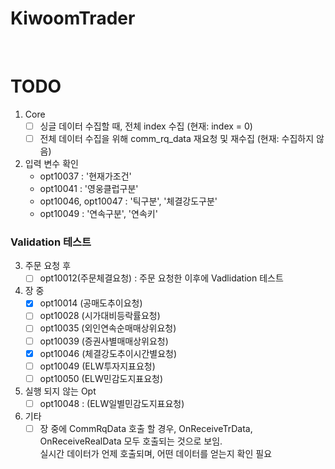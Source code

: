 # KiwoomTrader

<br>

# TODO

1. Core
    - [ ] 싱글 데이터 수집할 때, 전체 index 수집 (현재: index = 0)
    - [ ] 전체 데이터 수집을 위해 comm_rq_data 재요청 및 재수집 (현재: 수집하지 않음)

2. 입력 변수 확인
    - opt10037 : '현재가조건'
    - opt10041 : '영웅클럽구분'
    - opt10046, opt10047 : '틱구분', '체결강도구분'
    - opt10049 : '연속구분', '연속키'

### Validation 테스트

3. 주문 요청 후
    - [ ] opt10012(주문체결요청) : 주문 요청한 이후에 Vadlidation 테스트

4. 장 중
    - [x] opt10014 (공매도추이요청)
    - [ ] opt10028 (시가대비등락률요청)
    - [ ] opt10035 (외인연속순매매상위요청)
    - [ ] opt10039 (증권사별매매상위요청)
    - [x] opt10046 (체결강도추이시간별요청)
    - [ ] opt10049 (ELW투자지표요청)
    - [ ] opt10050 (ELW민감도지표요청)

5. 실행 되지 않는 Opt
    - [ ] opt10048 : (ELW일별민감도지표요청)

6. 기타
    - [ ] 장 중에 CommRqData 호출 할 경우, OnReceiveTrData, OnReceiveRealData 모두 호출되는 것으로 보임.  
실시간 데이터가 언제 호출되며, 어떤 데이터를 얻는지 확인 필요
